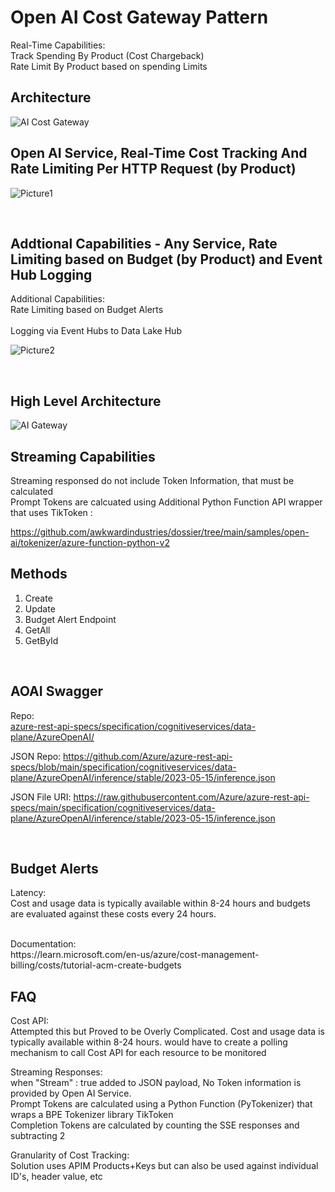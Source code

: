# Open AI Cost Gateway Pattern

Real-Time Capabilities: <br/>
   Track Spending By Product (Cost Chargeback)  <br/>
   Rate Limit By Product based on spending Limits  <br/>


## Architecture


![AI Cost Gateway](https://github.com/ThePreston/Custom-Rate-Limiter-API/assets/84995595/c0992f84-5d3b-4799-9d87-b3e0e82fcb21)



## Open AI Service, Real-Time Cost Tracking And Rate Limiting Per HTTP Request (by Product)


![Picture1](https://github.com/ThePreston/Custom-Rate-Limiter-API/assets/84995595/1a27d263-f69e-41c0-9f30-7fb9e5d23cf7)


<br/>

## Addtional Capabilities - Any Service, Rate Limiting based on Budget (by Product) and Event Hub Logging

Additional Capabilities: <br/>
   Rate Limiting based on Budget Alerts <br/>   
   Logging via Event Hubs to Data Lake Hub <br/>


![Picture2](https://github.com/ThePreston/Custom-Rate-Limiter-API/assets/84995595/8e335ce5-f484-4b39-85f7-6b4accae5d4a)


<br/>



## High Level Architecture


![AI Gateway](https://github.com/ThePreston/Custom-Rate-Limiter-API/assets/84995595/cc3d5d63-0df0-43b9-923a-7a1a32da487d)


## Streaming Capabilities
Streaming responsed do not include Token Information, that must be calculated <br/>
Prompt Tokens are calcuated using Additional Python Function API wrapper that uses TikToken : <br/>

https://github.com/awkwardindustries/dossier/tree/main/samples/open-ai/tokenizer/azure-function-python-v2


## Methods

1) Create
2) Update
3) Budget Alert Endpoint
4) GetAll
5) GetById

   
<br/>


## AOAI Swagger

Repo: <br/>
   [azure-rest-api-specs/specification/cognitiveservices/data-plane/AzureOpenAI/](https://github.com/Azure/azure-rest-api-specs/tree/main/specification/cognitiveservices/data-plane/AzureOpenAI)

JSON Repo:
https://github.com/Azure/azure-rest-api-specs/blob/main/specification/cognitiveservices/data-plane/AzureOpenAI/inference/stable/2023-05-15/inference.json

JSON File URI:
https://raw.githubusercontent.com/Azure/azure-rest-api-specs/main/specification/cognitiveservices/data-plane/AzureOpenAI/inference/stable/2023-05-15/inference.json

<br/>


## Budget Alerts

Latency: </br>
Cost and usage data is typically available within 8-24 hours and budgets are evaluated against these costs every 24 hours.

<br/>
Documentation: <br/>
https://learn.microsoft.com/en-us/azure/cost-management-billing/costs/tutorial-acm-create-budgets


## FAQ

Cost API: </br>
Attempted this but Proved to be Overly Complicated. Cost and usage data is typically available within 8-24 hours. 
would have to create a polling mechanism to call Cost API for each resource to be monitored
</br>

Streaming Responses: </br>
when "Stream" : true added to JSON payload, No Token information is provided by Open AI Service.  </br>
Prompt Tokens are calculated using a Python Function (PyTokenizer) that wraps a BPE Tokenizer library TikToken </br>
Completion Tokens are calculated by counting the SSE responses and subtracting 2 </br>


Granularity of Cost Tracking: </br>
Solution uses APIM Products+Keys but can also be used against individual ID's, header value, etc
